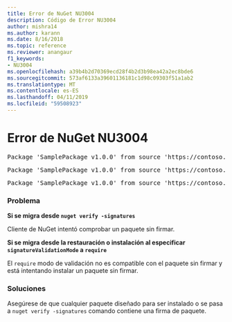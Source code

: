 ```yaml
---
title: Error de NuGet NU3004
description: Código de Error NU3004
author: mishra14
ms.author: karann
ms.date: 8/16/2018
ms.topic: reference
ms.reviewer: anangaur
f1_keywords:
- NU3004
ms.openlocfilehash: a39b4b2d70369ecd28f4b2d3b98ea42a2ec8bde6
ms.sourcegitcommit: 573af6133a39601136181c1d98c09303f51a1ab2
ms.translationtype: MT
ms.contentlocale: es-ES
ms.lasthandoff: 04/11/2019
ms.locfileid: "59508923"
---
```

# <a name="nuget-error-nu3004"></a>Error de NuGet NU3004

<pre>Package 'SamplePackage v1.0.0' from source 'https://contoso.com/index.json': The package is not signed.</pre>
<pre>Package 'SamplePackage v1.0.0' from source 'https://contoso.com/index.json': signatureValidationMode is set to require, so packages are allowed only if signed by trusted signers; however, this package is unsigned.</pre>
<pre>Package 'SamplePackage v1.0.0' from source 'https://contoso.com/index.json': This repository indicated that all its packages are repository signed; however, this package is unsigned.</pre>

### <a name="issue"></a>Problema

**Si se migra desde `nuget verify -signatures`**

Cliente de NuGet intentó comprobar un paquete sin firmar.

**Si se migra desde la restauración o instalación al especificar `signatureValidationMode` a `require`**

El `require` modo de validación no es compatible con el paquete sin firmar y está intentando instalar un paquete sin firmar.

### <a name="solution"></a>Soluciones

Asegúrese de que cualquier paquete diseñado para ser instalado o se pasa a `nuget verify -signatures` comando contiene una firma de paquete.
